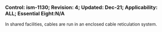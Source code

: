 ### Control: ism-1130; Revision: 4; Updated: Dec-21; Applicability: ALL; Essential Eight:N/A
<p>In shared facilities, cables are run in an enclosed cable reticulation system.</p>